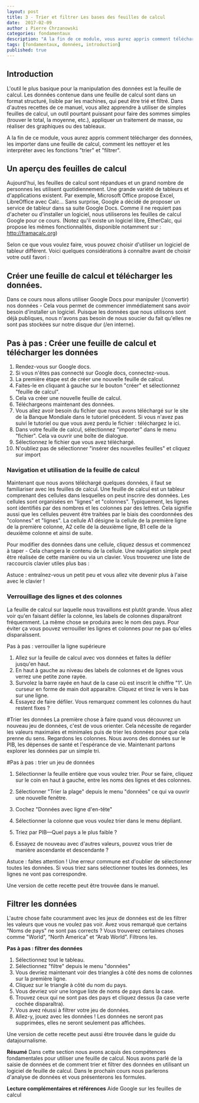 ```yaml
---
layout: post
title: 3 - Trier et filtrer Les bases des feuilles de calcul
date:  2017-02-09
author : Pierre Chrzanowski
categories: fondamentaux
description: "A la fin de ce module, vous aurez appris comment télécharger des données, les importer dans une feuille de calcul, comment les nettoyer et les interpréter avec les fonctions "trier" et "filtrer."
tags: [fondamentaux, données, introduction]
published: true
---
```


## Introduction

L'outil le plus basique pour la manipulation des données est la feuille de calcul. Les données contenue dans une feuille de calcul sont dans un format structuré, lisible par les machines, qui peut être trié et filtré. Dans d'autres recettes de ce manuel, vous allez apprendre à utiliser de simples feuilles de calcul, un outil pourtant puissant pour faire des sommes simples (trouver le total, la moyenne, etc.), appliquer un traitement de masse, ou réaliser des graphiques ou des tableaux. 

A la fin de ce module, vous aurez appris comment télécharger des données, les importer dans une feuille de calcul, comment les nettoyer et les interpréter avec les fonctions "trier" et "filtrer". 

## Un aperçu des feuilles de calcul

Aujourd'hui, les feuilles de calcul sont répandues et un grand nombre de personnes les utilisent quotidiennement. Une grande variété de tableurs et d'applications existent. Par exemple, Microsoft Office propose Excel, LibreOffice avec Calc… Sans surprise, Google a décidé de proposer un service de tableur dans sa suite Google Docs. Comme il ne requiert pas d'acheter ou d'installer un logiciel, nous utiliserons les feuilles de calcul Google pour ce cours. (Notez qu'il existe un logiciel libre, EtherCalc, qui propose les mêmes fonctionnalités, disponible notamment sur : http://framacalc.org)

Selon ce que vous voulez faire, vous pouvez choisir d'utiliser un logiciel de tableur différent. Voici quelques considérations à connaître avant de choisir votre outil favori : 

## Créer une feuille de calcul et télécharger les données.
Dans ce cours nous allons utiliser Google Docs pour manipuler (/convertir) nos données - Cela vous permet de commencer immédiatement sans avoir besoin d'installer un logiciel. Puisque les données que nous utilisons sont déjà publiques, nous n'avons pas besoin de nous soucier du fait qu'elles ne sont pas stockées sur notre disque dur (/en interne).
 

## Pas à pas : Créer une feuille de calcul et télécharger les données

1. Rendez-vous sur Google docs.
2. Si vous n'êtes pas connecté sur Google docs, connectez-vous.
3. La première étape est de créer une nouvelle feuille de calcul.
4. Faites-le en cliquant à gauche sur le bouton "créer" et sélectionnez "feuille de calcul". 
5. Cela va créer une nouvelle feuille de calcul.
6. Téléchargeons maintenant des données.
7. Vous allez avoir besoin du fichier que nous avons téléchargé sur le site de la Banque Mondiale dans le tutoriel précédent. Si vous n'avez pas suivi le tutoriel ou que vous avez perdu le fichier : téléchargez le ici.
8. Dans votre feuille de calcul, sélectionnez "importer" dans le menu "fichier". Cela va ouvrir une boîte de dialogue.
9. Sélectionnez le fichier que vous avez téléchargé.
10. N'oubliez pas de sélectionner "insérer des nouvelles feuilles" et cliquez sur import 

### Navigation et utilisation de la feuille de calcul

Maintenant que nous avons téléchargé quelques données, il faut se familiariser avec les feuilles de calcul. Une feuille de calcul est un tableur comprenant des cellules dans lesquelles on peut inscrire des données. Les cellules sont organisées en "lignes" et "colonnes". Typiquement, les lignes sont identifiés par des nombres et les colonnes par des lettres. Cela signifie aussi que les cellules peuvent être traitées par le biais des coordonnées des "colonnes" et "lignes". La cellule A1 désigne la cellule de la première ligne de la première colonne, A2 celle de la deuxième ligne, B1 celle de la deuxième colonne et ainsi de suite.

Pour modifier des données dans une cellule, cliquez dessus et commencez à taper - Cela changera le contenu de la cellule. Une navigation simple peut être réalisée de cette manière ou via un clavier. 
Vous trouverez une liste de raccourcis clavier utiles plus bas :

Astuce : entraînez-vous un petit peu et vous allez vite devenir plus à l'aise avec le clavier !

### Verrouillage des lignes et des colonnes

La feuille de calcul sur laquelle nous travaillons est plutôt grande. Vous allez voir qu'en faisant défiler la colonne, les labels de colonnes disparaîtront fréquemment. La même chose se produira avec le nom des pays. Pour éviter ça vous pouvez verrouiller les lignes et colonnes pour ne pas qu'elles disparaîssent. 

Pas à pas : verrouiller la ligne supérieure

1. Allez sur la feuille de calcul avec vos données et faites la défiler jusqu'en haut.
2. En haut à gauche au niveau des labels de colonnes et de lignes vous verrez une petite zone rayée.
3. Survolez la barre rayée en haut de la case où est inscrit le chiffre "1". Un curseur en forme de main doit apparaître. Cliquez et tirez le vers le bas sur une ligne.
4. Essayez de faire défiler. Vous remarquez comment les colonnes du haut restent fixes ?

#Trier les données
La première chose à faire quand vous découvrez un nouveau jeu de données, c'est de vous orienter. Cela nécessite de regarder les valeurs maximales et minimales puis de trier les données pour que cela prenne du sens. Regardons les colonnes. Nous avons des données sur le PIB, les dépenses de santé et l'espérance de vie. Maintenant partons explorer les données par un simple tri. 

#Pas à pas : trier un jeu de données
1. Sélectionner la feuille entière que vous voulez trier. Pour se faire, cliquez sur le coin en haut à gauche, entre les noms des lignes et des colonnes. 

2. Sélectionner "Trier la plage" depuis le menu "données" ce qui va ouvrir une nouvelle fenêtre. 
3. Cochez "Données avec ligne d'en-tête" 
4. Sélectionner la colonne que vous voulez trier dans le menu dépliant. 
5. Triez par PIB—Quel pays a le plus faible ? 
6. Essayez de nouveau avec d'autres valeurs, pouvez vous trier de manière ascendante et descendante ? 

Astuce : faites attention ! Une erreur commune est d'oublier de sélectionner toutes les données. Si vous triez sans sélectionner toutes les données, les lignes ne vont pas correspondre. 

Une version de cette recette peut être trouvée dans le manuel. 

## Filtrer les données

L'autre chose faite couramment avec les jeux de données est de les filtrer les valeurs que vous ne voulez pas voir. Avez vous remarqué que certains "Noms de pays" ne sont pas corrects ? Vous trouverez certaines choses comme "World",  “North America” et “Arab World”. Filtrons les. 

**Pas à pas : filtrer des données**

1. Sélectionnez tout le tableau. 
2. Sélectionnez "filtre" depuis le menu "données"
3. Vous devriez maintenant voir des triangles à côté des noms de colonnes sur la première ligne.
4. Cliquez sur le triangle à côté du nom du pays.
5. Vous devriez voir une longue liste de noms de pays dans la case.
6. Trouvez ceux qui ne sont pas des pays et cliquez dessus (la case verte cochée disparaîtra). 
7. Vous avez réussi à filtrer votre jeu de données.
8. Allez-y, jouez avec les données ! Les données ne seront pas supprimées, elles ne seront seulement pas affichées. 

Une version de cette recette peut aussi être trouvée dans le guide du datajournalisme.

**Résumé**
Dans cette section nous avons acquis des compétences fondamentales pour utiliser une feuille de calcul. Nous avons parlé de la saisie de données et de comment trier et filtrer des données en utilisant un logiciel de feuille de calcul. Dans le prochain cours nous parlerons d'analyse de données et vous présenterons les formules.

**Lecture complémentaires et références**
Aide Google sur les feuilles de calcul
